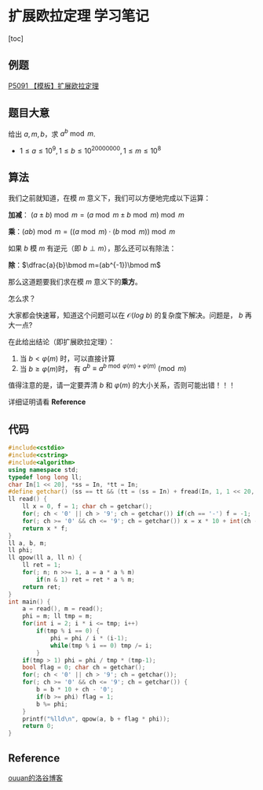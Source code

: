 # 扩展欧拉定理 学习笔记

[toc]

## 例题

[P5091 【模板】扩展欧拉定理](https://www.luogu.com.cn/problem/P5091)

## 题目大意

给出 $a,m,b$，求 $a^b\bmod m$.

- $1\le a\le 10^9,1\le b\le 10^{20000000},1\le m\le10^8$

## 算法

我们之前就知道，在模 $m$ 意义下，我们可以方便地完成以下运算：

**加减**： ${(a\pm b)\bmod m=(a\bmod m\pm b\bmod m)\bmod m}$

**乘**：$(ab)\bmod m=((a\bmod m)\cdot(b\bmod m))\bmod m$

如果 $b$ 模 $m$ 有逆元（即 $b\perp m$），那么还可以有除法：

**除**：$\dfrac{a}{b}\bmod m=(ab^{-1})\bmod m$





那么这道题要我们求在模 $m$ 意义下的**乘方**。

怎么求？

大家都会快速幂，知道这个问题可以在 $\mathcal O(log\ b)$ 的复杂度下解决。问题是， $b$ 再大一点?

在此给出结论（即扩展欧拉定理）：

1. 当 $b< \varphi(m)$ 时，可以直接计算
2. 当 $b\ge \varphi(m)$时， 有 $a^b \equiv a^{b \bmod \varphi(m)+\varphi(m)} \pmod m$

值得注意的是，请一定要弄清 $b$ 和 $\varphi(m)$ 的大小关系，否则可能出错！！！

详细证明请看 **Reference**

## 代码

```cpp
#include<cstdio>
#include<cstring>
#include<algorithm>
using namespace std;
typedef long long ll;
char In[1 << 20], *ss = In, *tt = In;
#define getchar() (ss == tt && (tt = (ss = In) + fread(In, 1, 1 << 20, stdin), ss == tt) ? EOF : *ss++)
ll read() {
	ll x = 0, f = 1; char ch = getchar();
	for(; ch < '0' || ch > '9'; ch = getchar()) if(ch == '-') f = -1;
	for(; ch >= '0' && ch <= '9'; ch = getchar()) x = x * 10 + int(ch - '0');
	return x * f;
}
ll a, b, m;
ll phi;
ll qpow(ll a, ll n) {
	ll ret = 1;
	for(; n; n >>= 1, a = a * a % m)
		if(n & 1) ret = ret * a % m;
	return ret;
}
int main() {
	a = read(), m = read();
	phi = m; ll tmp = m;
	for(int i = 2; i * i <= tmp; i++) 
		if(tmp % i == 0) {
			phi = phi / i * (i-1);
			while(tmp % i == 0) tmp /= i;
		}
	if(tmp > 1) phi = phi / tmp * (tmp-1);
	bool flag = 0; char ch = getchar();
	for(; ch < '0' || ch > '9'; ch = getchar());
	for(; ch >= '0' && ch <= '9'; ch = getchar()) {
		b = b * 10 + ch - '0';
		if(b >= phi) flag = 1;
		b %= phi;
	}
	printf("%lld\n", qpow(a, b + flag * phi));
	return 0;
}
```

## Reference

[ouuan的洛谷博客](https://www.luogu.com.cn/blog/ouuan/solution-p5091)



